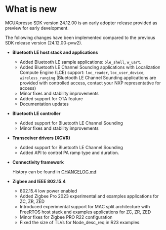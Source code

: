 # What is new

MCUXpresso SDK version 24.12.00 is an early adopter release provided as preview for early development.

The following changes have been implemented compared to the previous SDK release version \(24.12.00-pvw2\).

-   **Bluetooth LE host stack and applications**
    -   Added Bluetooth LE sample applications: `ble_shell`, `w_uart`.
    -   Added Bluetooth LE Channel Sounding applications with Localization Compute Engine \(LCE\) support: `loc_reader`, `loc_user_device`, `wireless_ranging` \(Bluetooth LE Channel Sounding applications are provided with controlled access, contact your NXP representative for access\)
    -   Minor fixes and stability improvements
    -   Added support for OTA feature    
    -   Documentation updates

-   **Bluetooth LE controller**
    -   Added support for Bluetooth LE Channel Sounding
    -   Minor fixes and stability improvements

-   **Transceiver drivers (XCVR)**
    -   Added support for Bluetooth LE Channel Sounding
    -   Added API to control PA ramp type and duration.

-   **Connectivity framework**

    History can be found in [CHANGELOG.md](../../../../../middleware/wireless/framework/CHANGELOG.md)

-   **Zigbee and IEEE 802.15.4**
    -  802.15.4 low power enabled
    -  Added Zigbee Pro 2023 experimental and examples applications for ZC, ZR, ZED
    -  Introduced experimental support for MAC split architecture with FreeRTOS host stack and examples applications for ZC, ZR, ZED
    -  Minor fixes for Zigbee PRO R22 configuration
    -  Fixed the size of TLVs for Node_desc_req in R23 examples
